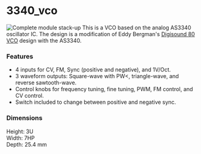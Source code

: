 # 3340_vco
![Complete module stack-up](https://github.com/ecruz480/eurorack/assets/6435014/8b02ad8b-f85a-4dac-a2b0-81888c61b83c)
This is a VCO based on the analog AS3340 oscillator IC. The design is a modification of Eddy Bergman's [Digisound 80 VCO](https://www.eddybergman.com/2020/01/synthesizer-build-part-18-really-good.html) design with the AS3340.

### Features
- 4 inputs for CV, FM, Sync (positive and negative), and 1V/Oct.
- 3 waveform outputs: Square-wave with PW<, triangle-wave, and reverse sawtooth-wave.
- Control knobs for frequency tuning, fine tuning, PWM, FM control, and CV control.
- Switch included to change between positive and negative sync.

### Dimensions
Height: 3U  
Width: 7HP  
Depth: 25.4 mm  
